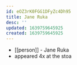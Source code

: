 ```yaml
---
id: eOZ3rK0FGG1DFyZc4Dh95
title: Jane Ruka
desc: ''
updated: 1639759645925
created: 1639759645925
---
```



- [[person]] - Jane Ruka
- appeared 4x at the stoa
